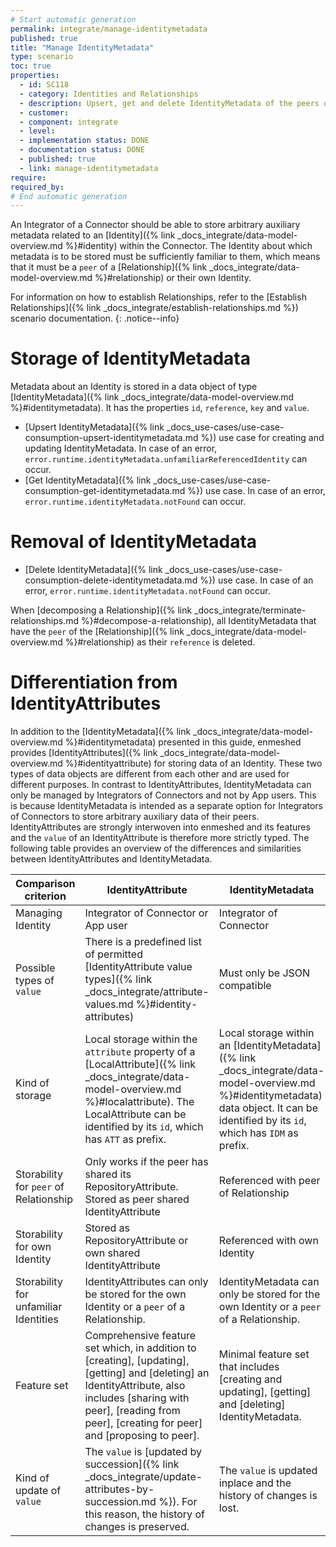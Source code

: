 ```yaml
---
# Start automatic generation
permalink: integrate/manage-identitymetadata
published: true
title: "Manage IdentityMetadata"
type: scenario
toc: true
properties:
  - id: SC118
  - category: Identities and Relationships
  - description: Upsert, get and delete IdentityMetadata of the peers of Relationships or the own Identity
  - customer:
  - component: integrate
  - level:
  - implementation status: DONE
  - documentation status: DONE
  - published: true
  - link: manage-identitymetadata
require:
required_by:
# End automatic generation
---
```


An Integrator of a Connector should be able to store arbitrary auxiliary metadata related to an [Identity]({% link _docs_integrate/data-model-overview.md %}#identity) within the Connector.
The Identity about which metadata is to be stored must be sufficiently familiar to them, which means that it must be a `peer` of a [Relationship]({% link _docs_integrate/data-model-overview.md %}#relationship) or their own Identity.

For information on how to establish Relationships, refer to the [Establish Relationships]({% link _docs_integrate/establish-relationships.md %}) scenario documentation.
{: .notice--info}

# Storage of IdentityMetadata

Metadata about an Identity is stored in a data object of type [IdentityMetadata]({% link _docs_integrate/data-model-overview.md %}#identitymetadata).
It has the properties `id`, `reference`, `key` and `value`.

- [Upsert IdentityMetadata]({% link _docs_use-cases/use-case-consumption-upsert-identitymetadata.md %}) use case for creating and updating IdentityMetadata. In case of an error, `error.runtime.identityMetadata.unfamiliarReferencedIdentity` can occur.
- [Get IdentityMetadata]({% link _docs_use-cases/use-case-consumption-get-identitymetadata.md %}) use case. In case of an error, `error.runtime.identityMetadata.notFound` can occur.

# Removal of IdentityMetadata

- [Delete IdentityMetadata]({% link _docs_use-cases/use-case-consumption-delete-identitymetadata.md %}) use case. In case of an error, `error.runtime.identityMetadata.notFound` can occur.

When [decomposing a Relationship]({% link _docs_integrate/terminate-relationships.md %}#decompose-a-relationship), all IdentityMetadata that have the `peer` of the [Relationship]({% link _docs_integrate/data-model-overview.md %}#relationship) as their `reference` is deleted.

# Differentiation from IdentityAttributes

In addition to the [IdentityMetadata]({% link _docs_integrate/data-model-overview.md %}#identitymetadata) presented in this guide, enmeshed provides [IdentityAttributes]({% link _docs_integrate/data-model-overview.md %}#identityattribute) for storing data of an Identity.
These two types of data objects are different from each other and are used for different purposes.
In contrast to IdentityAttributes, IdentityMetadata can only be managed by Integrators of Connectors and not by App users.
This is because IdentityMetadata is intended as a separate option for Integrators of Connectors to store arbitrary auxiliary data of their peers.
IdentityAttributes are strongly interwoven into enmeshed and its features and the `value` of an IdentityAttribute is therefore more strictly typed.
The following table provides an overview of the differences and similarities between IdentityAttributes and IdentityMetadata.

| Comparison criterion                   | IdentityAttribute                                                                                                                                                                                                           | IdentityMetadata                                                                                                                                                                         |
| -------------------------------------- | --------------------------------------------------------------------------------------------------------------------------------------------------------------------------------------------------------------------------- | ---------------------------------------------------------------------------------------------------------------------------------------------------------------------------------------- |
| Managing Identity                      | Integrator of Connector or App user                                                                                                                                                                                         | Integrator of Connector                                                                                                                                                                  |
| Possible types of `value`              | There is a predefined list of permitted [IdentityAttribute value types]({% link _docs_integrate/attribute-values.md %}#identity-attributes)                                                                                 | Must only be JSON compatible                                                                                                                                                             |
| Kind of storage                        | Local storage within the `attribute` property of a [LocalAttribute]({% link _docs_integrate/data-model-overview.md %}#localattribute). The LocalAttribute can be identified by its `id`, which has `ATT` as prefix.         | Local storage within an [IdentityMetadata]({% link _docs_integrate/data-model-overview.md %}#identitymetadata) data object. It can be identified by its `id`, which has `IDM` as prefix. |
| Storability for `peer` of Relationship | Only works if the peer has shared its RepositoryAttribute. Stored as peer shared IdentityAttribute                                                                                                                          | Referenced with peer of Relationship                                                                                                                                                     |
| Storability for own Identity           | Stored as RepositoryAttribute or own shared IdentityAttribute                                                                                                                                                               | Referenced with own Identity                                                                                                                                                             |
| Storability for unfamiliar Identities  | IdentityAttributes can only be stored for the own Identity or a `peer` of a Relationship.                                                                                                                                   | IdentityMetadata can only be stored for the own Identity or a `peer` of a Relationship.                                                                                                  |
| Feature set                            | Comprehensive feature set which, in addition to [creating], [updating], [getting] and [deleting] an IdentityAttribute, also includes [sharing with peer], [reading from peer], [creating for peer] and [proposing to peer]. | Minimal feature set that includes [creating and updating], [getting] and [deleting] IdentityMetadata.                                                                                    |
| Kind of update of `value`              | The `value` is [updated by succession]({% link _docs_integrate/update-attributes-by-succession.md %}). For this reason, the history of changes is preserved.                                                                | The `value` is updated inplace and the history of changes is lost.                                                                                                                       |
